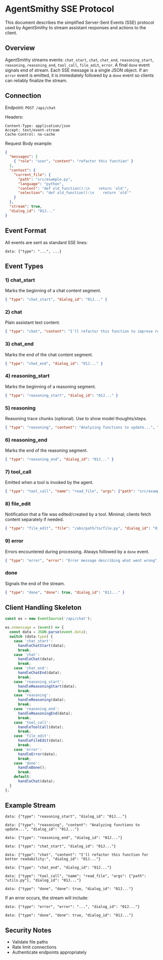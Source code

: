 # AgentSmithy SSE Protocol

This document describes the simplified Server-Sent Events (SSE) protocol used by AgentSmithy to stream assistant responses and actions to the client.

## Overview

AgentSmithy streams events: `chat_start`, `chat`, `chat_end`, `reasoning_start`, `reasoning`, `reasoning_end`, `tool_call`, `file_edit`, `error`. A final `done` event signals end of stream. Each SSE message is a single JSON object. If an `error` event is emitted, it is immediately followed by a `done` event so clients can reliably finalize the stream.

## Connection

Endpoint: `POST /api/chat`

Headers:

```http
Content-Type: application/json
Accept: text/event-stream
Cache-Control: no-cache
```

Request Body example:

```json
{
  "messages": [
    { "role": "user", "content": "refactor this function" }
  ],
  "context": {
    "current_file": {
      "path": "src/example.py",
      "language": "python",
      "content": "def old_function():\n    return 'old'",
      "selection": "def old_function():\n    return 'old'"
    }
  },
  "stream": true,
  "dialog_id": "01J..."
}
```

## Event Format

All events are sent as standard SSE lines:

```
data: {"type": "...", ...}

```

## Event Types

### 1) chat_start

Marks the beginning of a chat content segment.

```json
{ "type": "chat_start", "dialog_id": "01J..." }
```

### 2) chat

Plain assistant text content.

```json
{ "type": "chat", "content": "I'll refactor this function to improve readability...", "dialog_id": "01J..." }
```

### 3) chat_end

Marks the end of the chat content segment.

```json
{ "type": "chat_end", "dialog_id": "01J..." }
```

### 4) reasoning_start

Marks the beginning of a reasoning segment.

```json
{ "type": "reasoning_start", "dialog_id": "01J..." }
```

### 5) reasoning

Reasoning trace chunks (optional). Use to show model thoughts/steps.

```json
{ "type": "reasoning", "content": "Analyzing functions to update...", "dialog_id": "01J..." }
```

### 6) reasoning_end

Marks the end of the reasoning segment.

```json
{ "type": "reasoning_end", "dialog_id": "01J..." }
```

### 7) tool_call

Emitted when a tool is invoked by the agent.

```json
{ "type": "tool_call", "name": "read_file", "args": {"path": "src/example.py"}, "dialog_id": "01J..." }
```

### 8) file_edit

Notification that a file was edited/created by a tool. Minimal; clients fetch content separately if needed.

```json
{ "type": "file_edit", "file": "/abs/path/to/file.py", "dialog_id": "01J..." }
```

### 9) error

Errors encountered during processing. Always followed by a `done` event.

```json
{ "type": "error", "error": "Error message describing what went wrong", "dialog_id": "01J..." }
```

### done

Signals the end of the stream.

```json
{ "type": "done", "done": true, "dialog_id": "01J..." }
```

## Client Handling Skeleton

```javascript
const es = new EventSource('/api/chat');

es.onmessage = (event) => {
  const data = JSON.parse(event.data);
  switch (data.type) {
    case 'chat_start':
      handleChatStart(data);
      break;
    case 'chat':
      handleChat(data);
      break;
    case 'chat_end':
      handleChatEnd(data);
      break;
    case 'reasoning_start':
      handleReasoningStart(data);
      break;
    case 'reasoning':
      handleReasoning(data);
      break;
    case 'reasoning_end':
      handleReasoningEnd(data);
      break;
    case 'tool_call':
      handleToolCall(data);
      break;
    case 'file_edit':
      handleFileEdit(data);
      break;
    case 'error':
      handleError(data);
      break;
    case 'done':
      handleDone();
      break;
    default:
      handleChat(data);
  }
};
```

## Example Stream

```
data: {"type": "reasoning_start", "dialog_id": "01J..."}

data: {"type": "reasoning", "content": "Analyzing functions to update...", "dialog_id": "01J..."}

data: {"type": "reasoning_end", "dialog_id": "01J..."}

data: {"type": "chat_start", "dialog_id": "01J..."}

data: {"type": "chat", "content": "I'll refactor this function for better readability:", "dialog_id": "01J..."}

data: {"type": "chat_end", "dialog_id": "01J..."}

data: {"type": "tool_call", "name": "read_file", "args": {"path": "utils.py"}, "dialog_id": "01J..."}

data: {"type": "done", "done": true, "dialog_id": "01J..."}
```

If an error occurs, the stream will include:

```
data: {"type": "error", "error": "...", "dialog_id": "01J..."}

data: {"type": "done", "done": true, "dialog_id": "01J..."}
```

## Security Notes

- Validate file paths
- Rate limit connections
- Authenticate endpoints appropriately


